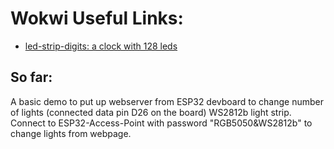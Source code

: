 # Wokwi Useful Links:
- [led-strip-digits: a clock with 128 leds]([/guides/content/editing-an-existing-page](https://wokwi.com/projects/288882857041986061))

## So far:
A basic demo to put up webserver from ESP32 devboard to change number of lights (connected data pin D26 on the board) WS2812b light strip. 
Connect to ESP32-Access-Point with password "RGB5050&WS2812b" to change lights from webpage.
